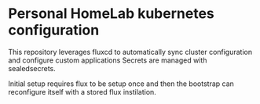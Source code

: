 # Personal HomeLab kubernetes configuration
This repository leverages fluxcd to automatically sync cluster configuration and configure custom applications
Secrets are managed with sealedsecrets.

Initial setup requires flux to be setup once and then the bootstrap can reconfigure itself with a stored flux instilation.
